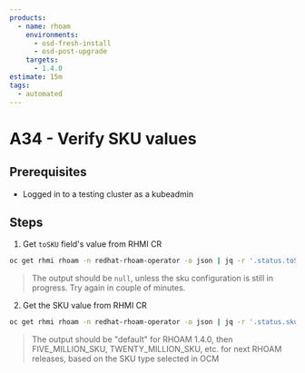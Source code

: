 ```yaml
---
products:
  - name: rhoam
    environments:
      - osd-fresh-install
      - osd-post-upgrade
    targets:
      - 1.4.0
estimate: 15m
tags:
  - automated
---
```


# A34 - Verify SKU values
## Prerequisites
- Logged in to a testing cluster as a kubeadmin
## Steps
1. Get `toSKU` field's value from RHMI CR
```bash
oc get rhmi rhoam -n redhat-rhoam-operator -o json | jq -r '.status.toSKU'
```
> The output should be `null`, unless the sku configuration is still in progress. Try again in couple of minutes.
2. Get the SKU value from RHMI CR
```bash
oc get rhmi rhoam -n redhat-rhoam-operator -o json | jq -r '.status.sku'
```
> The output should be "default" for RHOAM 1.4.0, then FIVE_MILLION_SKU, TWENTY_MILLION_SKU, etc. for next RHOAM releases, based on the SKU type selected in OCM